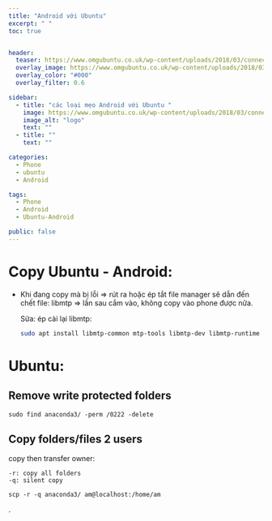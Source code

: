 ```yaml
---
title: "Android với Ubuntu"
excerpt: " "
toc: true


header:
  teaser: https://www.omgubuntu.co.uk/wp-content/uploads/2018/03/connect-android-to-ubuntu.jpg
  overlay_image: https://www.omgubuntu.co.uk/wp-content/uploads/2018/03/connect-android-to-ubuntu.jpg
  overlay_color: "#000"
  overlay_filter: 0.6

sidebar:
  - title: "các loại mẹo Android với Ubuntu "
    image: https://www.omgubuntu.co.uk/wp-content/uploads/2018/03/connect-android-to-ubuntu.jpg
    image_alt: "logo"
    text: ""
  - title: ""
    text: ""

categories:
  - Phone
  - ubuntu
  - Android

tags:
  - Phone
  - Android
  - Ubuntu-Android

public: false   
---
```


# Copy Ubuntu - Android:
- Khi đang copy mà bị lỗi => rút ra hoặc ép tắt file manager sẽ dẫn đến chết file: libmtp => lần sau cắm vào, không copy vào phone được nữa.

    Sửa: ép cài lại libmtp:

    ```bash
    sudo apt install libmtp-common mtp-tools libmtp-dev libmtp-runtime libmtp9 --reinstall
    ```




# Ubuntu:

## Remove write protected folders
```
sudo find anaconda3/ -perm /0222 -delete
```

## Copy folders/files 2 users

copy then transfer owner:

    -r: copy all folders
    -q: silent copy

```
scp -r -q anaconda3/ am@localhost:/home/am
```












.
